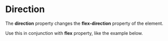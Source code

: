 # Direction

The **direction** property changes the **flex-direction** property of the element.

Use this in conjunction with **flex** property, like the example below.